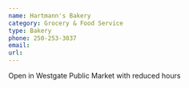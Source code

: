 ```yaml
---
name: Hartmann's Bakery
category: Grocery & Food Service
type: Bakery
phone: 250-253-3037
email: 
url: 
---
```


Open in Westgate Public Market with reduced hours